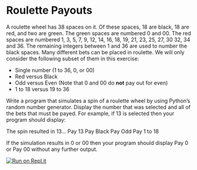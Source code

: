# Roulette Payouts 
A roulette wheel has 38 spaces on it. Of these spaces, 18 are black, 18 are red, and two are green. The green spaces are numbered 0 and 00. The red spaces are numbered 1, 3, 5, 7, 9, 12, 14, 16, 18, 19, 21, 23, 25, 27, 30 32, 34 and 36. The remaining integers
between 1 and 36 are used to number the black spaces.
 Many different bets can be placed in roulette. We will only consider the following subset of them in this exercise:

* Single number (1 to 36, 0, or 00)
* Red versus Black
* Odd versus Even (Note that 0 and 00 do **not** pay out for even)
* 1 to 18 versus 19 to 36

Write a program that simulates a spin of a roulette wheel by using Python’s random number generator. Display the number that was selected and all of the bets that must be payed. For example, if 13 is selected then your program should display: 

The spin resulted in 13...
Pay 13
Pay Black
Pay Odd
Pay 1 to 18

If the simulation results in 0 or 00 then your program should display Pay 0 or
Pay 00 without any further output.


[![Run on Repl.it](https://repl.it/badge/github/isennkubilay/Roulette-Payouts)](https://repl.it/github/isennkubilay/Roulette-Payouts)
